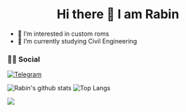 <h1 align="center">Hi there 👋 I am Rabin</h1>


- 👀 I’m interested in custom roms
- 🌱 I’m currently studying Civil Engineering

### 🤝🏻 Social

<p align="left">
<a href="https://t.me/professor36" target="blank"><img align="center" src="https://img.shields.io/badge/Telegram-2CA5E0?style=flat&logo=telegram&logoColor=white" alt="Telegram" /></a>

![Rabin's github stats](https://github-readme-stats.vercel.app/api?username=rabin-tech&show_icons=true&count_private=true&line_height=40)
![Top Langs](https://github-readme-stats.vercel.app/api/top-langs/?username=rabin-tech&hide=html)

![](https://komarev.com/ghpvc/?username=rabin-tech)

